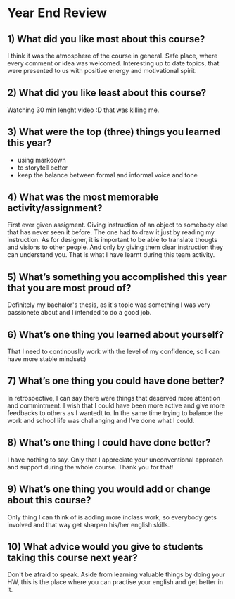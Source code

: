 # Year End Review

## 1) What did you like most about this course?

I think it was the atmosphere of the course in general. Safe place, where every comment or idea was welcomed. Interesting up to date topics,
that were presented to us with positive energy and motivational spirit.

## 2) What did you like least about this course?

Watching 30 min lenght video :D that was killing me.

## 3) What were the top (three) things you learned this year?

- using markdown
- to storytell better
- keep the balance between formal and informal voice and tone

## 4) What was the most memorable activity/assignment?

First ever given assigment. Giving instruction of an object to somebody else that has never seen it before. The one had to draw it just by reading my instruction.
As for designer, it is important to be able to translate thougts and visions to other people. And only by giving them clear instruction they can understand you.
That is what I have learnt during this team activity.

## 5) What’s something you accomplished this year that you are most proud of?

Definitely my bachalor's thesis, as it's topic was something I was very passionete about and I intended to do a good job.

## 6) What’s one thing you learned about yourself?

That I need to continouslly work with the level of my confidence, so I can have more stable mindset:)

## 7) What’s one thing you could have done better?

In retrospective, I can say there were things that deserved more attention and commintment. I wish that I could have been more active and give more feedbacks to others as I wantedt to. In the same time trying to balance the work and school life was challanging and I've done what I could.

## 8) What’s one thing I could have done better?

I have nothing to say. Only that I appreciate your unconventional approach and support during the whole course. Thank you for that!

## 9) What’s one thing you would add or change about this course?

Only thing I can think of is adding more inclass work, so everybody gets involved and that way get sharpen his/her english skills. 

## 10) What advice would you give to students taking this course next year?

Don't be afraid to speak. Aside from learning valuable things by doing your HW, this is the place where you can practise your english and get better in it.  
